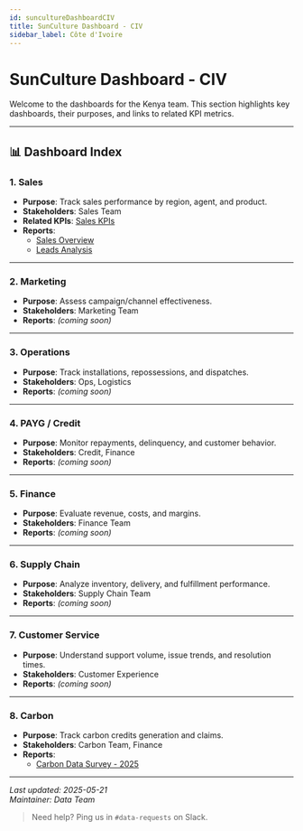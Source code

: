 ```yaml
---
id: suncultureDashboardCIV
title: SunCulture Dashboard - CIV
sidebar_label: Côte d'Ivoire
---
```


# SunCulture Dashboard - CIV

Welcome to the dashboards for the Kenya team. This section highlights key dashboards, their purposes, and links to related KPI metrics.

---

## 📊 Dashboard Index

### 1. Sales

- **Purpose**: Track sales performance by region, agent, and product.
- **Stakeholders**: Sales Team
- **Related KPIs**: [Sales KPIs](../../kpis/overview)
- **Reports**:  
  - [Sales Overview](#)  
  - [Leads Analysis](#)

---

### 2. Marketing

- **Purpose**: Assess campaign/channel effectiveness.
- **Stakeholders**: Marketing Team
- **Reports**: *(coming soon)*

---

### 3. Operations

- **Purpose**: Track installations, repossessions, and dispatches.
- **Stakeholders**: Ops, Logistics
- **Reports**: *(coming soon)*

---

### 4. PAYG / Credit

- **Purpose**: Monitor repayments, delinquency, and customer behavior.
- **Stakeholders**: Credit, Finance
- **Reports**: *(coming soon)*

---

### 5. Finance

- **Purpose**: Evaluate revenue, costs, and margins.
- **Stakeholders**: Finance Team
- **Reports**: *(coming soon)*

---

### 6. Supply Chain

- **Purpose**: Analyze inventory, delivery, and fulfillment performance.
- **Stakeholders**: Supply Chain Team
- **Reports**: *(coming soon)*

---

### 7. Customer Service

- **Purpose**: Understand support volume, issue trends, and resolution times.
- **Stakeholders**: Customer Experience
- **Reports**: *(coming soon)*

---

### 8. Carbon

- **Purpose**: Track carbon credits generation and claims.
- **Stakeholders**: Carbon Team, Finance
- **Reports**:  
  - [Carbon Data Survey - 2025](#)

---

_Last updated: 2025-05-21_  
_Maintainer: Data Team_

> Need help? Ping us in `#data-requests` on Slack.